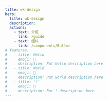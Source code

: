 ```yaml
---
title: wk-design
hero:
  title: wk-design
  description:
  actions:
    - text: 介绍
      link: /guide
    - text: 组件
      link: /components/Button
# features:
#   - title: Hello
#     emoji: 💎
#     description: Put hello description here
#   - title: World
#     emoji: 🌈
#     description: Put world description here
#   - title: '!'
#     emoji: 🚀
#     description: Put ! description here
---
```

